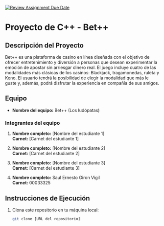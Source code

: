 [![Review Assignment Due Date](https://classroom.github.com/assets/deadline-readme-button-22041afd0340ce965d47ae6ef1cefeee28c7c493a6346c4f15d667ab976d596c.svg)](https://classroom.github.com/a/mi1WNrHU)
# Proyecto de C++ - Bet++

## Descripción del Proyecto

Bet++ es una plataforma de casino en línea diseñada con el objetivo de ofrecer entretenimiento y diversión a personas que desean experimentar la emoción de apostar sin arriesgar dinero real.
El juego incluye cuatro de las modalidades más clásicas de los casinos: Blackjack, tragamonedas, ruleta y Keno. El usuario tendrá la posibilidad de elegir la modalidad que más le guste y, además, podrá disfrutar la experiencia en compañía de sus amigos.

## Equipo

- **Nombre del equipo:** Bet++ (Los ludópatas)

### Integrantes del equipo

1. **Nombre completo:** [Nombre del estudiante 1]  
   **Carnet:** [Carnet del estudiante 1]

2. **Nombre completo:** [Nombre del estudiante 2]  
   **Carnet:** [Carnet del estudiante 2]

3. **Nombre completo:** [Nombre del estudiante 3]  
   **Carnet:** [Carnet del estudiante 3]
   
4. **Nombre completo:** Saul Ernesto Giron Vigil  
   **Carnet:** 00033325


## Instrucciones de Ejecución

1. Clona este repositorio en tu máquina local:
   ```bash
   git clone [URL del repositorio]
